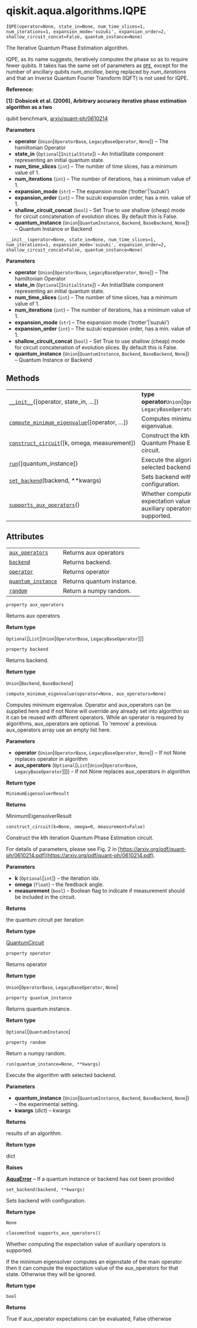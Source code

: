 <span id="qiskit-aqua-algorithms-iqpe" />

# qiskit.aqua.algorithms.IQPE

<span id="undefined" />

`IQPE(operator=None, state_in=None, num_time_slices=1, num_iterations=1, expansion_mode='suzuki', expansion_order=2, shallow_circuit_concat=False, quantum_instance=None)`

The Iterative Quantum Phase Estimation algorithm.

IQPE, as its name suggests, iteratively computes the phase so as to require fewer qubits. It takes has the same set of parameters as [`QPE`](qiskit.aqua.algorithms.QPE#qiskit.aqua.algorithms.QPE "qiskit.aqua.algorithms.QPE"), except for the number of ancillary qubits *num\_ancillae*, being replaced by *num\_iterations* and that an Inverse Quantum Fourier Transform (IQFT) is not used for IQPE.

**Reference:**

**\[1]: Dobsicek et al. (2006), Arbitrary accuracy iterative phase estimation algorithm as a two**

qubit benchmark, [arxiv/quant-ph/0610214](https://arxiv.org/abs/quant-ph/0610214)

**Parameters**

*   **operator** (`Union`\[`OperatorBase`, `LegacyBaseOperator`, `None`]) – The hamiltonian Operator
*   **state\_in** (`Optional`\[`InitialState`]) – An InitialState component representing an initial quantum state.
*   **num\_time\_slices** (`int`) – The number of time slices, has a minimum value of 1.
*   **num\_iterations** (`int`) – The number of iterations, has a minimum value of 1.
*   **expansion\_mode** (`str`) – The expansion mode (‘trotter’|’suzuki’)
*   **expansion\_order** (`int`) – The suzuki expansion order, has a min. value of 1.
*   **shallow\_circuit\_concat** (`bool`) – Set True to use shallow (cheap) mode for circuit concatenation of evolution slices. By default this is False.
*   **quantum\_instance** (`Union`\[`QuantumInstance`, `Backend`, `BaseBackend`, `None`]) – Quantum Instance or Backend

<span id="undefined" />

`__init__(operator=None, state_in=None, num_time_slices=1, num_iterations=1, expansion_mode='suzuki', expansion_order=2, shallow_circuit_concat=False, quantum_instance=None)`

**Parameters**

*   **operator** (`Union`\[`OperatorBase`, `LegacyBaseOperator`, `None`]) – The hamiltonian Operator
*   **state\_in** (`Optional`\[`InitialState`]) – An InitialState component representing an initial quantum state.
*   **num\_time\_slices** (`int`) – The number of time slices, has a minimum value of 1.
*   **num\_iterations** (`int`) – The number of iterations, has a minimum value of 1.
*   **expansion\_mode** (`str`) – The expansion mode (‘trotter’|’suzuki’)
*   **expansion\_order** (`int`) – The suzuki expansion order, has a min. value of 1.
*   **shallow\_circuit\_concat** (`bool`) – Set True to use shallow (cheap) mode for circuit concatenation of evolution slices. By default this is False.
*   **quantum\_instance** (`Union`\[`QuantumInstance`, `Backend`, `BaseBackend`, `None`]) – Quantum Instance or Backend

## Methods

|                                                                                                                                                                  |                                                                              |
| ---------------------------------------------------------------------------------------------------------------------------------------------------------------- | ---------------------------------------------------------------------------- |
| [`__init__`](#qiskit.aqua.algorithms.IQPE.__init__ "qiskit.aqua.algorithms.IQPE.__init__")(\[operator, state\_in, …])                                            | **type operator**`Union`\[`OperatorBase`, `LegacyBaseOperator`, `None`]      |
| [`compute_minimum_eigenvalue`](#qiskit.aqua.algorithms.IQPE.compute_minimum_eigenvalue "qiskit.aqua.algorithms.IQPE.compute_minimum_eigenvalue")(\[operator, …]) | Computes minimum eigenvalue.                                                 |
| [`construct_circuit`](#qiskit.aqua.algorithms.IQPE.construct_circuit "qiskit.aqua.algorithms.IQPE.construct_circuit")(\[k, omega, measurement])                  | Construct the kth iteration Quantum Phase Estimation circuit.                |
| [`run`](#qiskit.aqua.algorithms.IQPE.run "qiskit.aqua.algorithms.IQPE.run")(\[quantum\_instance])                                                                | Execute the algorithm with selected backend.                                 |
| [`set_backend`](#qiskit.aqua.algorithms.IQPE.set_backend "qiskit.aqua.algorithms.IQPE.set_backend")(backend, \*\*kwargs)                                         | Sets backend with configuration.                                             |
| [`supports_aux_operators`](#qiskit.aqua.algorithms.IQPE.supports_aux_operators "qiskit.aqua.algorithms.IQPE.supports_aux_operators")()                           | Whether computing the expectation value of auxiliary operators is supported. |

## Attributes

|                                                                                                                    |                           |
| ------------------------------------------------------------------------------------------------------------------ | ------------------------- |
| [`aux_operators`](#qiskit.aqua.algorithms.IQPE.aux_operators "qiskit.aqua.algorithms.IQPE.aux_operators")          | Returns aux operators     |
| [`backend`](#qiskit.aqua.algorithms.IQPE.backend "qiskit.aqua.algorithms.IQPE.backend")                            | Returns backend.          |
| [`operator`](#qiskit.aqua.algorithms.IQPE.operator "qiskit.aqua.algorithms.IQPE.operator")                         | Returns operator          |
| [`quantum_instance`](#qiskit.aqua.algorithms.IQPE.quantum_instance "qiskit.aqua.algorithms.IQPE.quantum_instance") | Returns quantum instance. |
| [`random`](#qiskit.aqua.algorithms.IQPE.random "qiskit.aqua.algorithms.IQPE.random")                               | Return a numpy random.    |

<span id="undefined" />

`property aux_operators`

Returns aux operators

**Return type**

`Optional`\[`List`\[`Union`\[`OperatorBase`, `LegacyBaseOperator`]]]

<span id="undefined" />

`property backend`

Returns backend.

**Return type**

`Union`\[`Backend`, `BaseBackend`]

<span id="undefined" />

`compute_minimum_eigenvalue(operator=None, aux_operators=None)`

Computes minimum eigenvalue. Operator and aux\_operators can be supplied here and if not None will override any already set into algorithm so it can be reused with different operators. While an operator is required by algorithms, aux\_operators are optional. To ‘remove’ a previous aux\_operators array use an empty list here.

**Parameters**

*   **operator** (`Union`\[`OperatorBase`, `LegacyBaseOperator`, `None`]) – If not None replaces operator in algorithm
*   **aux\_operators** (`Optional`\[`List`\[`Union`\[`OperatorBase`, `LegacyBaseOperator`]]]) – If not None replaces aux\_operators in algorithm

**Return type**

`MinimumEigensolverResult`

**Returns**

MinimumEigensolverResult

<span id="undefined" />

`construct_circuit(k=None, omega=0, measurement=False)`

Construct the kth iteration Quantum Phase Estimation circuit.

For details of parameters, please see Fig. 2 in [https://arxiv.org/pdf/quant-ph/0610214.pdf](https://arxiv.org/pdf/quant-ph/0610214.pdf).

**Parameters**

*   **k** (`Optional`\[`int`]) – the iteration idx.
*   **omega** (`float`) – the feedback angle.
*   **measurement** (`bool`) – Boolean flag to indicate if measurement should be included in the circuit.

**Returns**

the quantum circuit per iteration

**Return type**

[QuantumCircuit](qiskit.circuit.QuantumCircuit#qiskit.circuit.QuantumCircuit "qiskit.circuit.QuantumCircuit")

<span id="undefined" />

`property operator`

Returns operator

**Return type**

`Union`\[`OperatorBase`, `LegacyBaseOperator`, `None`]

<span id="undefined" />

`property quantum_instance`

Returns quantum instance.

**Return type**

`Optional`\[`QuantumInstance`]

<span id="undefined" />

`property random`

Return a numpy random.

<span id="undefined" />

`run(quantum_instance=None, **kwargs)`

Execute the algorithm with selected backend.

**Parameters**

*   **quantum\_instance** (`Union`\[`QuantumInstance`, `Backend`, `BaseBackend`, `None`]) – the experimental setting.
*   **kwargs** (*dict*) – kwargs

**Returns**

results of an algorithm.

**Return type**

dict

**Raises**

[**AquaError**](qiskit.aqua.AquaError#qiskit.aqua.AquaError "qiskit.aqua.AquaError") – If a quantum instance or backend has not been provided

<span id="undefined" />

`set_backend(backend, **kwargs)`

Sets backend with configuration.

**Return type**

`None`

<span id="undefined" />

`classmethod supports_aux_operators()`

Whether computing the expectation value of auxiliary operators is supported.

If the minimum eigensolver computes an eigenstate of the main operator then it can compute the expectation value of the aux\_operators for that state. Otherwise they will be ignored.

**Return type**

`bool`

**Returns**

True if aux\_operator expectations can be evaluated, False otherwise
